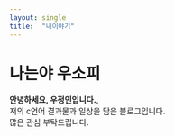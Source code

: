 ```yaml
---
layout: single
title:  "내이야기"
---
```


# 나는야 우소피

**안녕하세요, 우정인입니다.**, 
<br> 저의 c언어 결과물과 일상을 담은 블로그입니다. <br>
많은 관심 부탁드립니다.
